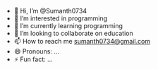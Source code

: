 - 👋 Hi, I’m @Sumanth0734
- 👀 I’m interested in programming
- 🌱 I’m currently learning programming
- 💞️ I’m looking to collaborate on education
- 📫 How to reach me sumanth0734@gmail.com
- 😄 Pronouns: ...
- ⚡ Fun fact: ...

<!---
Sumanth0734/Sumanth0734 is a ✨ special ✨ repository because its `README.md` (this file) appears on your GitHub profile.
You can click the Preview link to take a look at your changes.
--->
